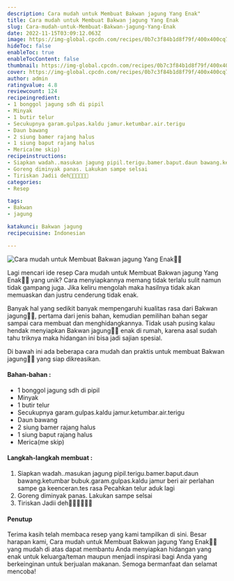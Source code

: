```yaml
---
description: Cara mudah untuk Membuat Bakwan jagung Yang Enak"
title: Cara mudah untuk Membuat Bakwan jagung Yang Enak
slug: Cara-mudah-untuk-Membuat-Bakwan-jagung-Yang-Enak
date: 2022-11-15T03:09:12.063Z
image: https://img-global.cpcdn.com/recipes/0b7c3f84b1d8f79f/400x400cq70/photo.jpg
hideToc: false
enableToc: true
enableTocContent: false
thumbnail: https://img-global.cpcdn.com/recipes/0b7c3f84b1d8f79f/400x400cq70/photo.jpg
cover: https://img-global.cpcdn.com/recipes/0b7c3f84b1d8f79f/400x400cq70/photo.jpg
author: admin
ratingvalue: 4.8
reviewcount: 124
recipeingredient:
- 1 bonggol jagung sdh di pipil
- Minyak
- 1 butir telur
- Secukupnya garam.gulpas.kaldu jamur.ketumbar.air.terigu
- Daun bawang
- 2 siung bamer rajang halus
- 1 siung baput rajang halus
- Merica(me skip)
recipeinstructions:
- Siapkan wadah..masukan jagung pipil.terigu.bamer.baput.daun bawang.ketumbar bubuk.garam.gulpas.kaldu jamur beri air perlahan sampe ga keenceran.tes rasa Pecahkan telur aduk lagi
- Goreng diminyak panas. Lakukan sampe selsai
- Tiriskan Jadii deh🤗🤗🤗🤤🤤🤤
categories:
- Resep

tags:
- Bakwan
- jagung

katakunci: Bakwan jagung
recipecuisine: Indonesian

---
```


![Cara mudah untuk Membuat Bakwan jagung Yang Enak👩‍🍳](https://img-global.cpcdn.com/recipes/0b7c3f84b1d8f79f/400x400cq70/photo.jpg)

Lagi mencari ide resep Cara mudah untuk Membuat Bakwan jagung Yang Enak👩‍🍳 yang unik? Cara menyiapkannya memang tidak terlalu sulit namun tidak gampang juga. Jika keliru mengolah maka hasilnya tidak akan memuaskan dan justru cenderung tidak enak.

Banyak hal yang sedikit banyak mempengaruhi kualitas rasa dari Bakwan jagung👩‍🍳, pertama dari jenis bahan, kemudian pemilihan bahan segar sampai cara membuat dan menghidangkannya. Tidak usah pusing kalau hendak menyiapkan Bakwan jagung👩‍🍳 enak di rumah, karena asal sudah tahu triknya maka hidangan ini bisa jadi sajian spesial.

Di bawah ini ada beberapa cara mudah dan praktis untuk membuat Bakwan jagung👩‍🍳 yang siap dikreasikan.

<!--inarticleads1-->

#### Bahan-bahan :

- 1 bonggol jagung sdh di pipil
- Minyak
- 1 butir telur
- Secukupnya garam.gulpas.kaldu jamur.ketumbar.air.terigu
- Daun bawang
- 2 siung bamer rajang halus
- 1 siung baput rajang halus
- Merica(me skip)

<!--inarticleads2-->

#### Langkah-langkah membuat :

1. Siapkan wadah..masukan jagung pipil.terigu.bamer.baput.daun bawang.ketumbar bubuk.garam.gulpas.kaldu jamur beri air perlahan sampe ga keenceran.tes rasa Pecahkan telur aduk lagi
1. Goreng diminyak panas. Lakukan sampe selsai
1. Tiriskan Jadii deh🤗🤗🤗🤤🤤🤤

#### Penutup

Terima kasih telah membaca resep yang kami tampilkan di sini. Besar harapan kami, Cara mudah untuk Membuat Bakwan jagung Yang Enak👩‍🍳 yang mudah di atas dapat membantu Anda menyiapkan hidangan yang enak untuk keluarga/teman maupun menjadi inspirasi bagi Anda yang berkeinginan untuk berjualan makanan. Semoga bermanfaat dan selamat mencoba!